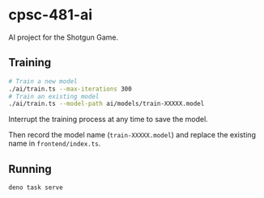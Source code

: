 # cpsc-481-ai

AI project for the Shotgun Game.

## Training

```sh
# Train a new model
./ai/train.ts --max-iterations 300
# Train an existing model
./ai/train.ts --model-path ai/models/train-XXXXX.model
```

Interrupt the training process at any time to save the model.

Then record the model name (`train-XXXXX.model`) and replace the
existing name in `frontend/index.ts`.

## Running

```sh
deno task serve
```
